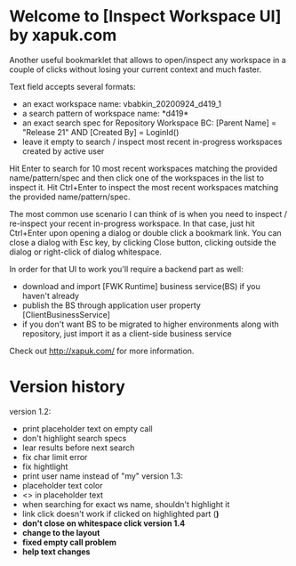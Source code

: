 # Welcome to [Inspect Workspace UI] by xapuk.com

Another useful bookmarklet that allows to open/inspect any workspace in a couple of clicks without losing your current context and much faster.

Text field accepts several formats:
- an exact workspace name: vbabkin_20200924_d419_1
- a search pattern of workspace name: \*d419\*
- an exact search spec for Repository Workspace BC: [Parent Name] = "Release 21" AND [Created By] = LoginId()
- leave it empty to search / inspect most recent in-progress workspaces created by active user

Hit Enter to search for 10 most recent workspaces matching the provided name/pattern/spec and then click one of the workspaces in the list to inspect it.
Hit Ctrl+Enter to inspect the most recent workspaces matching the provided name/pattern/spec.

The most common use scenario I can think of is when you need to inspect / re-inspect your recent in-progress workspace. In that case, just hit Ctrl+Enter upon opening a dialog or double click a bookmark link.
You can close a dialog with Esc key, by clicking Close button, clicking outside the dialog or right-click of dialog whitespace.

In order for that UI to work you'll require a backend part as well:
- download and import [FWK Runtime] business service(BS) if you haven't already
- publish the BS through application user property [ClientBusinessService]
- if you don't want BS to be migrated to higher environments along with repository, just import it as a client-side business service

Check out http://xapuk.com/ for more information.

# Version history
version 1.2:
- print placeholder text on empty call
- don't highlight search specs
- lear results before next search
- fix char limit error
- fix hightlight
- print user name instead of "my"
version 1.3:
- placeholder text color
- <> in placeholder text
- when searching for exact ws name, shouldn't highlight it
- link click doesn't work if clicked on highlighted part (<b>)
- don't close on whitespace click
version 1.4
- change to the layout
- fixed empty call problem
- help text changes